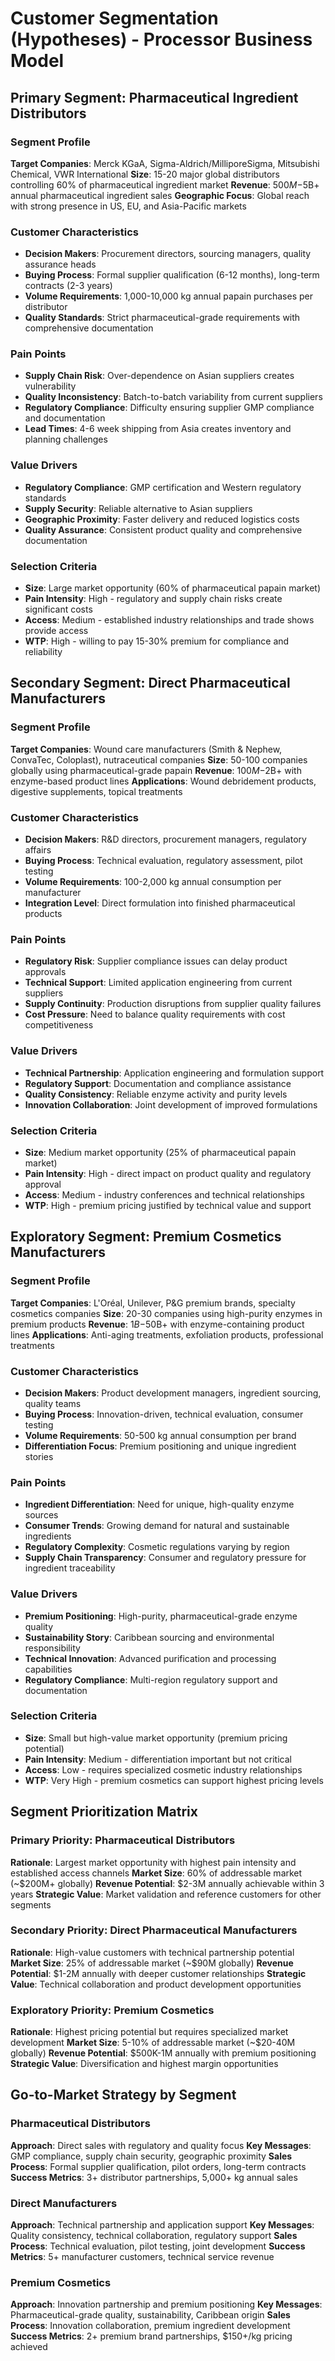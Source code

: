 # Customer Segmentation (Hypotheses) - Processor Business Model

## Primary Segment: Pharmaceutical Ingredient Distributors

### Segment Profile
**Target Companies**: Merck KGaA, Sigma-Aldrich/MilliporeSigma, Mitsubishi Chemical, VWR International
**Size**: 15-20 major global distributors controlling 60% of pharmaceutical ingredient market
**Revenue**: $500M-$5B+ annual pharmaceutical ingredient sales
**Geographic Focus**: Global reach with strong presence in US, EU, and Asia-Pacific markets

### Customer Characteristics
- **Decision Makers**: Procurement directors, sourcing managers, quality assurance heads
- **Buying Process**: Formal supplier qualification (6-12 months), long-term contracts (2-3 years)
- **Volume Requirements**: 1,000-10,000 kg annual papain purchases per distributor
- **Quality Standards**: Strict pharmaceutical-grade requirements with comprehensive documentation

### Pain Points
- **Supply Chain Risk**: Over-dependence on Asian suppliers creates vulnerability
- **Quality Inconsistency**: Batch-to-batch variability from current suppliers
- **Regulatory Compliance**: Difficulty ensuring supplier GMP compliance and documentation
- **Lead Times**: 4-6 week shipping from Asia creates inventory and planning challenges

### Value Drivers
- **Regulatory Compliance**: GMP certification and Western regulatory standards
- **Supply Security**: Reliable alternative to Asian suppliers
- **Geographic Proximity**: Faster delivery and reduced logistics costs
- **Quality Assurance**: Consistent product quality and comprehensive documentation

### Selection Criteria
- **Size**: Large market opportunity (60% of pharmaceutical papain market)
- **Pain Intensity**: High - regulatory and supply chain risks create significant costs
- **Access**: Medium - established industry relationships and trade shows provide access
- **WTP**: High - willing to pay 15-30% premium for compliance and reliability

## Secondary Segment: Direct Pharmaceutical Manufacturers

### Segment Profile
**Target Companies**: Wound care manufacturers (Smith & Nephew, ConvaTec, Coloplast), nutraceutical companies
**Size**: 50-100 companies globally using pharmaceutical-grade papain
**Revenue**: $100M-$2B+ with enzyme-based product lines
**Applications**: Wound debridement products, digestive supplements, topical treatments

### Customer Characteristics
- **Decision Makers**: R&D directors, procurement managers, regulatory affairs
- **Buying Process**: Technical evaluation, regulatory assessment, pilot testing
- **Volume Requirements**: 100-2,000 kg annual consumption per manufacturer
- **Integration Level**: Direct formulation into finished pharmaceutical products

### Pain Points
- **Regulatory Risk**: Supplier compliance issues can delay product approvals
- **Technical Support**: Limited application engineering from current suppliers
- **Supply Continuity**: Production disruptions from supplier quality failures
- **Cost Pressure**: Need to balance quality requirements with cost competitiveness

### Value Drivers
- **Technical Partnership**: Application engineering and formulation support
- **Regulatory Support**: Documentation and compliance assistance
- **Quality Consistency**: Reliable enzyme activity and purity levels
- **Innovation Collaboration**: Joint development of improved formulations

### Selection Criteria
- **Size**: Medium market opportunity (25% of pharmaceutical papain market)
- **Pain Intensity**: High - direct impact on product quality and regulatory approval
- **Access**: Medium - industry conferences and technical relationships
- **WTP**: High - premium pricing justified by technical value and support

## Exploratory Segment: Premium Cosmetics Manufacturers

### Segment Profile
**Target Companies**: L'Oréal, Unilever, P&G premium brands, specialty cosmetics companies
**Size**: 20-30 companies using high-purity enzymes in premium products
**Revenue**: $1B-$50B+ with enzyme-containing product lines
**Applications**: Anti-aging treatments, exfoliation products, professional treatments

### Customer Characteristics
- **Decision Makers**: Product development managers, ingredient sourcing, quality teams
- **Buying Process**: Innovation-driven, technical evaluation, consumer testing
- **Volume Requirements**: 50-500 kg annual consumption per brand
- **Differentiation Focus**: Premium positioning and unique ingredient stories

### Pain Points
- **Ingredient Differentiation**: Need for unique, high-quality enzyme sources
- **Consumer Trends**: Growing demand for natural and sustainable ingredients
- **Regulatory Complexity**: Cosmetic regulations varying by region
- **Supply Chain Transparency**: Consumer and regulatory pressure for ingredient traceability

### Value Drivers
- **Premium Positioning**: High-purity, pharmaceutical-grade enzyme quality
- **Sustainability Story**: Caribbean sourcing and environmental responsibility
- **Technical Innovation**: Advanced purification and processing capabilities
- **Regulatory Compliance**: Multi-region regulatory support and documentation

### Selection Criteria
- **Size**: Small but high-value market opportunity (premium pricing potential)
- **Pain Intensity**: Medium - differentiation important but not critical
- **Access**: Low - requires specialized cosmetic industry relationships
- **WTP**: Very High - premium cosmetics can support highest pricing levels

## Segment Prioritization Matrix

### Primary Priority: Pharmaceutical Distributors
**Rationale**: Largest market opportunity with highest pain intensity and established access channels
**Market Size**: 60% of addressable market (~$200M+ globally)
**Revenue Potential**: $2-3M annually achievable within 3 years
**Strategic Value**: Market validation and reference customers for other segments

### Secondary Priority: Direct Pharmaceutical Manufacturers
**Rationale**: High-value customers with technical partnership potential
**Market Size**: 25% of addressable market (~$90M globally)
**Revenue Potential**: $1-2M annually with deeper customer relationships
**Strategic Value**: Technical collaboration and product development opportunities

### Exploratory Priority: Premium Cosmetics
**Rationale**: Highest pricing potential but requires specialized market development
**Market Size**: 5-10% of addressable market (~$20-40M globally)
**Revenue Potential**: $500K-1M annually with premium positioning
**Strategic Value**: Diversification and highest margin opportunities

## Go-to-Market Strategy by Segment

### Pharmaceutical Distributors
**Approach**: Direct sales with regulatory and quality focus
**Key Messages**: GMP compliance, supply chain security, geographic proximity
**Sales Process**: Formal supplier qualification, pilot orders, long-term contracts
**Success Metrics**: 3+ distributor partnerships, 5,000+ kg annual sales

### Direct Manufacturers
**Approach**: Technical partnership and application support
**Key Messages**: Quality consistency, technical collaboration, regulatory support
**Sales Process**: Technical evaluation, pilot testing, joint development
**Success Metrics**: 5+ manufacturer customers, technical service revenue

### Premium Cosmetics
**Approach**: Innovation partnership and premium positioning
**Key Messages**: Pharmaceutical-grade quality, sustainability, Caribbean origin
**Sales Process**: Innovation collaboration, premium ingredient development
**Success Metrics**: 2+ premium brand partnerships, $150+/kg pricing achieved
